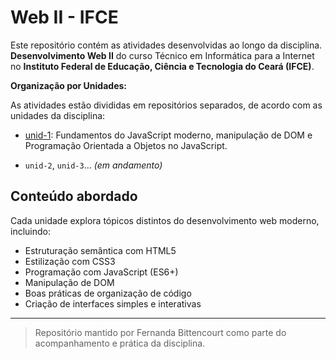 # Web II - IFCE

Este repositório contém as atividades desenvolvidas ao longo da disciplina. **Desenvolvimento Web II** do curso Técnico em Informática para a Internet no **Instituto Federal de Educação, Ciência e Tecnologia do Ceará (IFCE)**.

**Organização por Unidades:**

As atividades estão divididas em repositórios separados, de acordo com as unidades da disciplina:

- [unid-1](https://github.com/Fernandabitten/web2-ifce/tree/main/unid-1): Fundamentos do JavaScript moderno, manipulação de DOM e Programação Orientada a Objetos no JavaScript.

- `unid-2`, `unid-3`... _(em andamento)_

## Conteúdo abordado

Cada unidade explora tópicos distintos do desenvolvimento web moderno, incluindo:

- Estruturação semântica com HTML5
- Estilização com CSS3
- Programação com JavaScript (ES6+)
- Manipulação de DOM
- Boas práticas de organização de código
- Criação de interfaces simples e interativas

---

> Repositório mantido por Fernanda Bittencourt como parte do acompanhamento e prática da disciplina.
